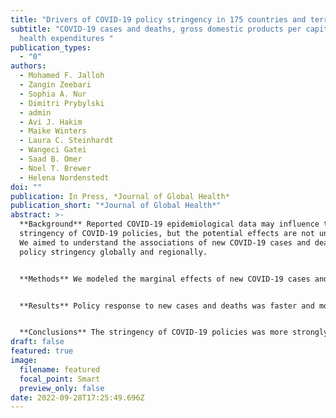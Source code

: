 ```yaml
---
title: "Drivers of COVID-19 policy stringency in 175 countries and territories: "
subtitle: "COVID-19 cases and deaths, gross domestic products per capita, and
  health expenditures "
publication_types:
  - "0"
authors:
  - Mohamed F. Jalloh
  - Zangin Zeebari
  - Sophia A. Nur
  - Dimitri Prybylski
  - admin
  - Avi J. Hakim
  - Maike Winters
  - Laura C. Steinhardt
  - Wangeci Gatei
  - Saad B. Omer
  - Noel T. Brewer
  - Helena Nordenstedt
doi: ""
publication: In Press, *Journal of Global Health*
publication_short: "*Journal of Global Health*"
abstract: >-
  **Background** Reported COVID-19 epidemiological data may influence the
  stringency of COVID-19 policies, but the potential effects are not understood.
  We aimed to understand the associations of new COVID-19 cases and deaths with
  policy stringency globally and regionally.


  **Methods** We modeled the marginal effects of new COVID-19 cases and deaths on policy stringency (scored 0–100) in 175 countries and territories, adjusting for gross domestic product (GDP), per capita and health expenditure (% of GDP), and public expenditure on health.  Time periods examined were March–August 2020, September 2020–February 2021, and March–August 2021.


  **Results** Policy response to new cases and deaths was faster and more stringent early in the COVID-19 pandemic (March–August 2020) compared to subsequent periods. New deaths were more strongly associated with stringent policies than new cases. In an average week, 1 new death per 100,000 people was associated with a stringency increase of 2.1 units in March–August 2020, 1.3 units in September 2020–February 2021, and 0.7 units in March–August 2021. New deaths in Africa and the Western Pacific were associated with more stringency than in other regions. Higher health expenditure as a percent of GDP was associated with less stringent policies. Similarly, higher public expenditure on health by governments was mostly associated with less stringency across all three periods. GDP per capita did not have consistent patterns of associations with stringency.


  **Conclusions** The stringency of COVID-19 policies was more strongly associated with new deaths than new cases. Our findings demonstrate the need for enhanced mortality surveillance to ensure policy alignment during health emergencies. Countries that invest less in health or have a lower public expenditure on health may be inclined to enact more stringent policies. This new empirical understanding of COVID-19 policy drivers can help public health officials anticipate and shape policy responses in future health emergencies.
draft: false
featured: true
image:
  filename: featured
  focal_point: Smart
  preview_only: false
date: 2022-09-28T17:25:49.696Z
---
```

